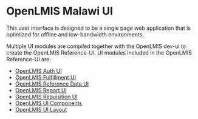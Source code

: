 # OpenLMIS Malawi UI
This user interface is designed to be a single page web application that is optimized for offline and low-bandwidth environments.

Multiple UI modules are compiled together with the OpenLMIS dev-ui to create the OpenLMIS Reference-UI. UI modules included in the OpenLMIS Reference-UI are:
* [OpenLMIS Auth UI](https://github.com/OpenLMIS/openlmis-auth-ui)
* [OpenLMIS Fulfillment UI](https://github.com/OpenLMIS/openlmis-fulfillment-ui)
* [OpenLMIS Reference Data UI](https://github.com/OpenLMIS/openlmis-referencedata-ui)
* [OpenLMIS Report UI](https://github.com/OpenLMIS/openlmis-report-ui)
* [OpenLMIS Requisition UI](https://github.com/OpenLMIS/openlmis-requisition-ui)
* [OpenLMIS UI Components](https://github.com/OpenLMIS/openlmis-ui-components)
* [OpenLMIS UI Layout](https://github.com/OpenLMIS/openlmis-ui-layout)
